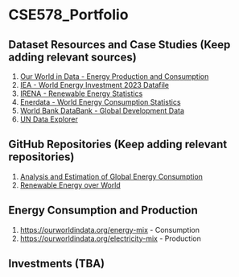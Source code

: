 # CSE578_Portfolio

## Dataset Resources and Case Studies (Keep adding relevant sources)

1. [Our World in Data - Energy Production and Consumption](https://ourworldindata.org/energy-production-consumption)
2. [IEA - World Energy Investment 2023 Datafile](https://www.iea.org/data-and-statistics/data-product/world-energy-investment-2023-datafile-2#data-set)
3. [IRENA - Renewable Energy Statistics](https://www.irena.org/Data)
4. [Enerdata - World Energy Consumption Statistics](https://yearbook.enerdata.net/total-energy/world-consumption-statistics.html)
5. [World Bank DataBank - Global Development Data](https://databank.worldbank.org/)
6. [UN Data Explorer](http://data.un.org/Explorer.aspx?d=EDATA)

## GitHub Repositories (Keep adding relevant repositories)

1. [Analysis and Estimation of Global Energy Consumption](https://github.com/krishna-aditi/analysis-and-estimation-of-global-energy-consumption)
2. [Renewable Energy over World](https://github.com/kdaltayli/Renewable-Energy-over-World)

## Energy Consumption and Production  
1. https://ourworldindata.org/energy-mix - Consumption 
2. https://ourworldindata.org/electricity-mix - Production

## Investments (TBA) 
